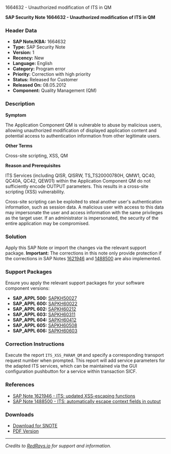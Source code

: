 1664632 - Unauthorized modification of ITS in QM

**SAP Security Note 1664632 - Unauthorized modification of ITS in QM**

### **Header Data**
- **SAP Note/KBA:** 1664632
- **Type:** SAP Security Note
- **Version:** 1
- **Recency:** New
- **Language:** English
- **Category:** Program error
- **Priority:** Correction with high priority
- **Status:** Released for Customer
- **Released On:** 08.05.2012
- **Component:** Quality Management (QM)

### **Description**
**Symptom**

The Application Component QM is vulnerable to abuse by malicious users, allowing unauthorized modification of displayed application content and potential access to authentication information from other legitimate users.

**Other Terms**

Cross-site scripting, XSS, QM

**Reason and Prerequisites**

ITS Services (including QISR, QISRW, TS_TS20000780H, QMW1, QC40, QC40A, QC42, QEW01) within the Application Component QM do not sufficiently encode OUTPUT parameters. This results in a cross-site scripting (XSS) vulnerability.

Cross-site scripting can be exploited to steal another user's authentication information, such as session data. A malicious user with access to this data may impersonate the user and access information with the same privileges as the target user. If an administrator is impersonated, the security of the entire application may be compromised.

### **Solution**
Apply this SAP Note or import the changes via the relevant support package. 
**Important:** The corrections in this note only provide protection if the corrections in SAP Notes [1621946](https://me.sap.com/notes/1621946) and [1488500](https://me.sap.com/notes/1488500) are also implemented.

### **Support Packages**
Ensure you apply the relevant support packages for your software component versions:
- **SAP_APPL 500:** [SAPKH50027](https://me.sap.com/supportpackage/SAPKH50027)
- **SAP_APPL 600:** [SAPKH60022](https://me.sap.com/supportpackage/SAPKH60022)
- **SAP_APPL 602:** [SAPKH60212](https://me.sap.com/supportpackage/SAPKH60212)
- **SAP_APPL 603:** [SAPKH60311](https://me.sap.com/supportpackage/SAPKH60311)
- **SAP_APPL 604:** [SAPKH60412](https://me.sap.com/supportpackage/SAPKH60412)
- **SAP_APPL 605:** [SAPKH60508](https://me.sap.com/supportpackage/SAPKH60508)
- **SAP_APPL 606:** [SAPKH60603](https://me.sap.com/supportpackage/SAPKH60603)

### **Correction Instructions**
Execute the report `ITS_XSS_PARAM_QM` and specify a corresponding transport request number when prompted. This report will add service parameters for the adapted ITS services, which can be maintained via the GUI configuration pushbutton for a service within transaction SICF.

### **References**
- [SAP Note 1621946 - ITS: updated XSS-escaping functions](https://me.sap.com/notes/1621946)
- [SAP Note 1488500 - ITS: automatically escape context fields in output](https://me.sap.com/notes/1488500)

### **Downloads**
- [Download for SNOTE](https://notesdownloads.sap.com/note/0040000009884812017)
- [PDF Version](https://userapps.support.sap.com/sap/support/sfm/notes/print/0001664632?language=en-US&token=02714974E46282BA9187721577CAA8F9)

---

*Credits to [RedRays.io](https://redrays.io) for support and information.*